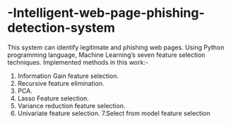 # -Intelligent-web-page-phishing-detection-system
This system can identify legitimate and phishing web pages. Using Python programming language, Machine Learning’s seven feature selection techniques.
Implemented methods in this work:-
1. Information Gain feature selection.
2. Recursive feature elimination.
3. PCA.
4. Lasso Feature selection. 
5. Variance reduction feature selection.
6. Univariate feature selection.
7.Select from model feature selection
